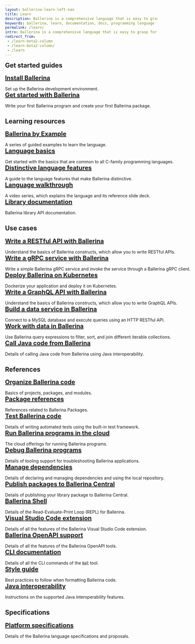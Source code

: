 ```yaml
---
layout: ballerina-learn-left-nav
title: Learn
description: Ballerina is a comprehensive language that is easy to grasp for anyone with prior programming experience. Start learning with the material below.
keywords: ballerina, learn, documentation, docs, programming language
permalink: /learn/
intro: Ballerina is a comprehensive language that is easy to grasp for anyone with prior programming experience. Let's start learning Ballerina.
redirect_from:
 - /learn-beta2-column
 - /learn-beta2-column/
 - /learn
---
```


<style>
	:not(pre) > code[class*="language-"], pre[class*="language-"]{
		    background: #e0dede !important;
	}
.cBallerina-io-Gray-row.cLandingPageintro{ 
	padding-bottom:0;
}

.cBallerina-io-Home-Middle-col{
	padding-left:15px !important;
} 
.column-gray-box{ 
    padding: 40px 25px 15px 25px;
    background-color:#fff;
	height:	100%;
}
.row h2{ 
  display:block;
  margin-top:10px;
}
.card h3{ 
  font-size:20px;
  margin:0px !important;
}

.card p{
    margin-top:15px !important;
    margin-bottom:0px !important;
    white-space: nowrap;
}

.card{
    border: none;
    margin: 0px 0px 0px 0px;
    padding: 0px 0px;
    /* max-width: 530px; */
    
}

.card:hover{
    color:#464646 !important;
    /* background-color:#F8F8F8; */
}

.column-gray-box-row{
	display: -webkit-box;
    display: -ms-flexbox;
    display: flex;
    -ms-flex-wrap: wrap;
    flex-wrap: wrap;
    margin-right: -15px;
    margin-left: -15px;
    margin-top: -15px;
}
.column-gray-box-grid{
    -webkit-box-flex: 0;
    -ms-flex: 0 0 100;
    flex: 0 0 100;
    max-width: 100;
	padding-left:15px;
	padding-right:15px;
	padding-top:15px;

}
/* Add para height to keep consistency Medium devices (landscape tablets, 768px and up) */
@media only screen and (min-width: 768px) {
    .card{
    max-width: 700px !important;
}
}
/* Add para height to keep consistency in Large devices (laptops/desktops, 992px and up) */
@media only screen and (min-width: 992px) {
    .card p{
    /*height:54px !important;*/
}
.card{
    max-width: 450px !important;
}
}

/* Add para height to keep consistency in Extra large devices (large laptops and desktops, 1200px and up) */
@media only screen and (min-width: 1200px) {
    .card p{
    /*height:54px !important;*/
}
.card{
    max-width: 550px !important;
}
}
</style>

<div class="row" style="margin-bottom:30px !important;">
<h2 id="get-started-guides">Get started guides</h2>
<div class="col-lg-12 col-md-12 col-sm-12 card" >
  <a href="/learn/install-ballerina/set-up-ballerina/">
    <h3 id="install-ballerina">Install Ballerina</h3> </a>
    <p >Set up the Ballerina development environment.  </p>
</div>

<div class="col-lg-12 col-md-12 col-sm-12 card" style="margin-right:0px !important;">
 <a href="/learn/get-started-with-ballerina/">
    <h3 id="get-started-with-ballerina">Get started with Ballerina</h3></a>
   <p >Write your first Ballerina program and create your first Ballerina package. </p>
</div>
</div>

<div class="row" style=" margin-bottom:30px">
<h2 id="learning-resources">Learning resources</h2>
<div class="row">
<div class="col-lg-12 col-md-12 col-sm-12 card" >
<a href="/learn/by-example/">
    <h3 id="ballerina-by-example">Ballerina by Example</h3></a>
    <p >A series of guided examples to learn the language. </p>
</div>
<div class="col-lg-12 col-md-12 col-sm-12 card">
<a href="/learn/language-basics/">
    <h3 id="language-basics">Language basics</h3></a>
    <p >Get started with the basics that are common to all C-family programming languages. </p>
</div>
</div>

<div class="row">
<div class="col-lg-12 col-md-12 col-sm-12 card">
 <a href="/learn/distinctive-language-features/">
  <h3 id="distinctive-language-features">Distinctive language features</h3></a>
 	<p>A guide to the language features that make Ballerina distinctive.  </p>
</div>
<div class="col-lg-12 col-md-12 col-sm-12 card" style="margin-right:0px !important;">
  <a href="/learn/language-walkthrough/">
   	<h3 id="language-walkthrough">Language walkthrough</h3></a>
  <p >A video series, which explains the language and its reference slide deck. </p>
</div>
</div>

<div class="row" style=" margin-bottom:30px">
<div class="col-lg-12 col-md-12 col-sm-12 card">
 <a href="https://lib.ballerina.io/">
  	<h3 id="library-documentation">Library documentation</h3></a>
		<p>Ballerina library API documentation. </p>
</div>
</div>

<div class="row" style="margin-bottom:30px;">
<h2 id="use-cases">Use cases</h2>

<div class="row">
<div class="col-lg-12 col-md-12 col-sm-12 card">
<a href="/learn/write-a-restful-api-with-ballerina/">
    <h3 id="working-with-data">Write a RESTful API with Ballerina</h3></a>
    <p >Understand the basics of Ballerina constructs, which allow you to write RESTful APIs. </p>
</div>
<div class="col-lg-12 col-md-12 col-sm-12 card" style="margin-right:0px !important;">
<a href="/learn/write-a-grpc-service-with-ballerina/">
    <h3 id="write-a-grpc-service-with-ballerina">Write a gRPC service with Ballerina</h3></a>
    <p >Write a simple Ballerina gRPC service and invoke the service through a Ballerina gRPC client. </p>
</div>
</div>

<div class="row">
<div class="col-lg-12 col-md-12 col-sm-12 card">
 <a href="/learn/deploy-ballerina-on-kubernetes/">
    <h3 id="deploy-ballerina-on-kubernetes">Deploy Ballerina on Kubernetes</h3></a>
   <p >Dockerize your application and deploy it on Kubernetes. </p>
</div>
<div class="col-lg-12 col-md-12 col-sm-12 card" style="margin-right:0px !important;">
<a href="/learn/write-a-graphql-api-with-ballerina/">
    <h3 id="working-with-data">Write a GraphQL API with Ballerina</h3></a>
    <p >Understand the basics of Ballerina constructs, which allow you to write GraphQL APIs. </p>
</div>
</div>

<div class="row">
<div class="col-lg-12 col-md-12 col-sm-12 card">
<a href="/learn/build-a-data-service-in-ballerina/">
    <h3 id="build-a-data-service-in-ballerina">Build a data service in Ballerina</h3></a>
    <p >Connect to a MySQL database and execute queries using an HTTP RESTful API. </p>
</div>
<div class="col-lg-12 col-md-12 col-sm-12 card" style="margin-right:0px !important;">
<a href="/learn/work-with-data-in-ballerina/">
    <h3 id="work-with-data-in-ballerina">Work with data in Ballerina</h3></a>
    <p >Use Ballerina query expressions to filter, sort, and join different iterable collections. </p>
</div>
</div>

<div class="row" style=" margin-bottom:30px">
<div class="col-lg-12 col-md-12 col-sm-12 card">
<a href="/learn/call-java-code-from-ballerina/">
 <h3 id="call-java-code-from-ballerina">Call Java code from Ballerina</h3></a>
		<p>Details of calling Java code from Ballerina using Java interoperability.  </p>
</div>
</div>

<div class="row">
<h2 id="references">References</h2>

<div class="col-lg-12 col-md-12 col-sm-12 card"  >
 <a href="/learn/organize-ballerina-code/">
  <h3 id="organize-ballerina-code">Organize Ballerina code</h3></a>
 	<p>Basics of projects, packages, and modules.  </p>
</div>
<div class="col-lg-12 col-md-12 col-sm-12 card" style="margin-right:0px !important;">
  <a href="/learn/package-references/">
 	 <h3 id="package-references">Package references</h3></a>
		<p>References related to Ballerina Packages.</p>
</div>
</div>

<div class="row">
<div class="col-lg-12 col-md-12 col-sm-12 card"  >
  <a href="/learn/test-ballerina-code/">
   <h3 id="test-ballerina-code">Test Ballerina code</h3> </a>
    <p>Details of writing automated tests using the built-in test framework.  </p>
</div>
<div class="col-lg-12 col-md-12 col-sm-12 card" style="margin-right:0px !important;">
 <a href="/learn/run-ballerina-programs-in-the-cloud/">
  		<h3 id="run-ballerina-programs-in-the-cloud">Run Ballerina programs in the cloud</h3></a>
 	<p>The cloud offerings for running Ballerina programs.  </p>
</div>
</div>

<div class="row">
<div class="col-lg-12 col-md-12 col-sm-12 card"  >
<a href="/learn/debug-ballerina-programs/">
  		<h3 id="debug-ballerina-programs">Debug Ballerina programs</h3></a>
		<p>Details of tooling support for troubleshooting Ballerina applications.  </p>
</div>
<div class="col-lg-12 col-md-12 col-sm-12 card" style="margin-right:0px !important;">
  <a href="/learn/manage-dependencies/">
 	<h3 id="manage-dependencies">Manage dependencies </h3></a>
  			<p>Details of declaring and managing dependencies and using the local repository.</p>
</div>
</div>

<div class="row">
<div class="col-lg-12 col-md-12 col-sm-12 card"  >
<a href="/learn/publish-packages-to-ballerina-central/">
  		<h3 id="publish-packages-to-ballerina-central">Publish packages to Ballerina Central</h3></a>
		<p>Details of publishing your library package to Ballerina Central.  </p>
</div>
<div class="col-lg-12 col-md-12 col-sm-12 card"  style="margin-right:0px !important;">
<h3 id="ballerina-shell"><a href="/learn/ballerina-shell/">Ballerina Shell</a></h3>
<p>Details of the Read-Evaluate-Print Loop (REPL) for Ballerina.</p>
</div>
</div>

<div class="row">
<div class="col-lg-12 col-md-12 col-sm-12 card"  >
 <a href="https://marketplace.visualstudio.com/items?itemName=WSO2.ballerina">
    <h3 id="visual-studio-code-extension">Visual Studio Code extension</h3></a>
    <p >Details of all the features of the Ballerina Visual Studio Code extension. </p>
</div>
<div class="col-lg-12 col-md-12 col-sm-12 card"  style="margin-right:0px !important;">
 <a href="/learn/ballerina-openapi-support/">
    <h3 id="ballerina-openapi-support">Ballerina OpenAPI support </h3></a>
    <p >Details of all the features of the Ballerina OpenAPI tools. </p>
</div>
</div>

<div class="row">
<div class="col-lg-12 col-md-12 col-sm-12 card" >
  <a href="/learn/cli-documentation/">
 	<h3 id="cli-documentation">CLI documentation</h3></a>
		<p>Details of all the CLI commands of the <code class="highlighter-rouge language-plaintext">bal</code> tool.  </p>
</div>

<div class="col-lg-12 col-md-12 col-sm-12 card" style="margin-right:0px !important;">
</div>
</div>


<div class="row" style=" margin-bottom:30px">

<div class="col-lg-12 col-md-12 col-sm-12 card" >
  <a href="/learn/style-guide/">
 	 <h3 id="style-guide">Style guide</h3></a>
		<p>Best practices to follow when formatting Ballerina code.   </p>
</div>

<div class="col-lg-12 col-md-12 col-sm-12 card" style="margin-right:0px !important;">
  <a href="/learn/java-interoperability/">
     <h3 id="java-interoperability">Java interoperability</h3></a>
		<p>Instructions on the supported Java interoperability features.  </p>
</div>
</div>

<div class="row">
<h2 id="specifications">Specifications</h2>
<div class="row">
<div class="col-lg-12 col-md-12 col-sm-12 card" style="margin-right:0px !important;">
 <a href="/learn/platform-specifications/">
  <h3 id="platform-specifications">Platform specifications</h3></a>
		<p>Details of the Ballerina language specifications and proposals.  </p>
</div>
</div>
</div>
 
